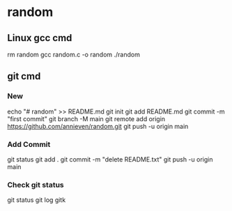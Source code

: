 # random

## Linux gcc cmd
rm random
gcc random.c -o random
./random

## git cmd

### New
echo "# random" >> README.md
git init
git add README.md
git commit -m "first commit"
git branch -M main
git remote add origin https://github.com/annieven/random.git
git push -u origin main

### Add Commit
git status
git add .
git commit -m "delete README.txt"
git push -u origin main

### Check git status
git status
git log
gitk